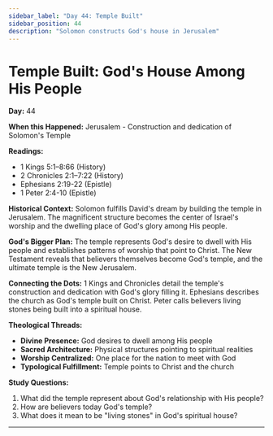 ```yaml
---
sidebar_label: "Day 44: Temple Built"
sidebar_position: 44
description: "Solomon constructs God's house in Jerusalem"
---
```


# Temple Built: God's House Among His People

**Day:** 44

**When this Happened:** Jerusalem - Construction and dedication of Solomon's Temple

**Readings:**
- 1 Kings 5:1–8:66 (History)
- 2 Chronicles 2:1–7:22 (History)
- Ephesians 2:19-22 (Epistle)
- 1 Peter 2:4-10 (Epistle)

**Historical Context:** Solomon fulfills David's dream by building the temple in Jerusalem. The magnificent structure becomes the center of Israel's worship and the dwelling place of God's glory among His people.

**God's Bigger Plan:** The temple represents God's desire to dwell with His people and establishes patterns of worship that point to Christ. The New Testament reveals that believers themselves become God's temple, and the ultimate temple is the New Jerusalem.

**Connecting the Dots:** 1 Kings and Chronicles detail the temple's construction and dedication with God's glory filling it. Ephesians describes the church as God's temple built on Christ. Peter calls believers living stones being built into a spiritual house.

****Theological Threads:****
- **Divine Presence:** God desires to dwell among His people
- **Sacred Architecture:** Physical structures pointing to spiritual realities
- **Worship Centralized:** One place for the nation to meet with God
- **Typological Fulfillment:** Temple points to Christ and the church

**Study Questions:**
1. What did the temple represent about God's relationship with His people?
2. How are believers today God's temple?
3. What does it mean to be "living stones" in God's spiritual house?

---